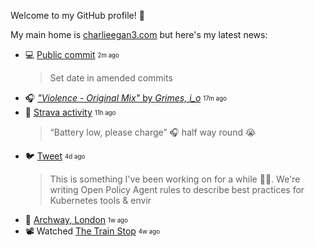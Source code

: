 
Welcome to my GitHub profile! 🌃

My main home is [charlieegan3.com](https://charlieegan3.com) but here's my latest news:


* 💻 [Public commit](https://api.github.com/repos/charlieegan3/charlieegan3/commits/3c7c8e401a76c0b163a7248e12adc44b5e3dc5f9) <sub><sup>2m ago</sub></sup>
  > Set date in amended commits 
* 🎧 [_"Violence - Original Mix"_ by _Grimes, i_o_](https://music.charlieegan3.com) <sub><sup>17m ago</sub></sup> 
* 🎽 [Strava activity](https://www.strava.com/activities/3750600720) <sub><sup>11h ago</sub></sup>
  > “Battery low, please charge” 🎧 half way round 😭 
* 🐦 [Tweet](https://twitter.com/charlieegan3/status/1280818575851294720) <sub><sup>4d ago</sub></sup>
  > This is something I've been working on for a while 🧑‍💻. We're writing Open Policy Agent rules to describe best practices for Kubernetes tools &amp; envir 
* 📸 [Archway, London](https://instagram.com/p/CCMHW0DAeXt) <sub><sup>1w ago</sub></sup> 
* 📽️ Watched [The Train Stop](https://letterboxd.com/charlieegan3/film/the-train-stop/) <sub><sup>4w ago</sub></sup> 
